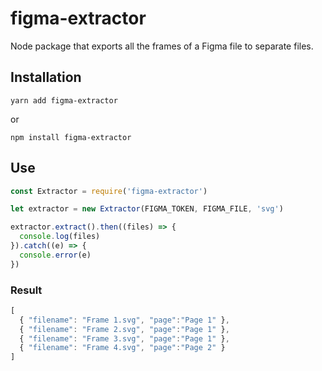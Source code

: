 # figma-extractor

Node package that exports  all the frames of a Figma file to separate files.


## Installation

  `yarn add figma-extractor`

  or

  `npm install figma-extractor`

## Use

```js
const Extractor = require('figma-extractor')

let extractor = new Extractor(FIGMA_TOKEN, FIGMA_FILE, 'svg')

extractor.extract().then((files) => {
  console.log(files) 
}).catch((e) => {
  console.error(e)
})
```

### Result

```js
[
  { "filename": "Frame 1.svg", "page":"Page 1" },
  { "filename": "Frame 2.svg", "page":"Page 1" }, 
  { "filename": "Frame 3.svg", "page":"Page 1" }, 
  { "filename": "Frame 4.svg", "page":"Page 2" }
]
```
